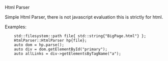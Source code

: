 Html Parser


Simple Html Parser, there is not javascript evaluation this is strictly for html.

Examples:

```
	std::filesystem::path file{ std::string{"BigPage.html"} };
	HtmlParser::HtmlParser hp{file};
	auto dom = hp.parse();
	auto div = dom.getElementById("primary");
	auto allLinks = div->getElementsByTagName("a");
```